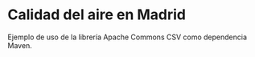 # Calidad del aire en Madrid

Ejemplo de uso de la librería Apache Commons CSV como dependencia Maven.
